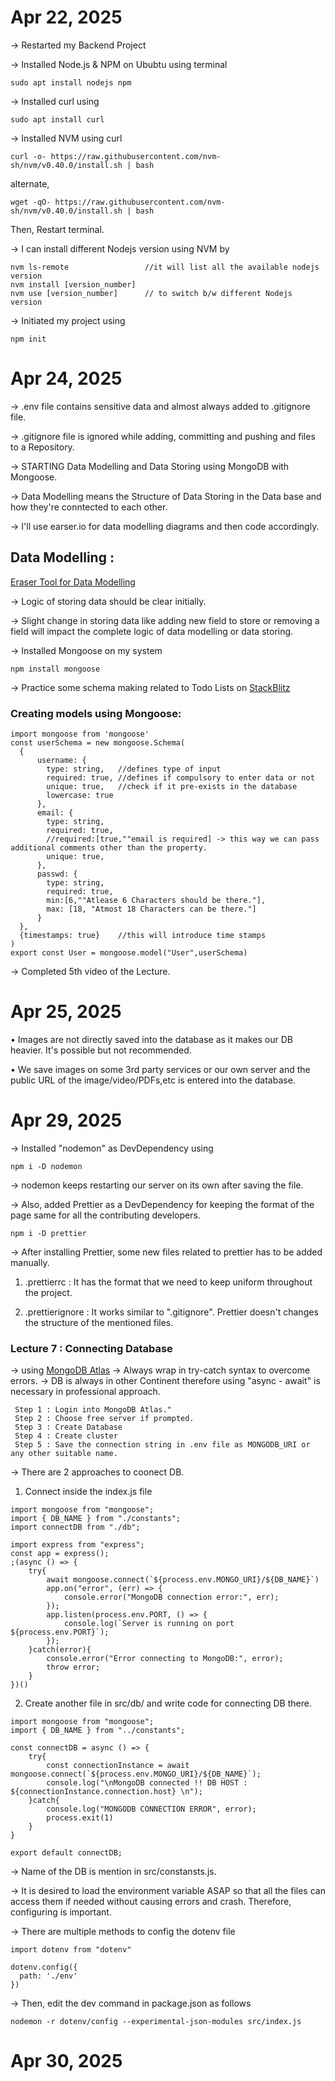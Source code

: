 # Apr 22, 2025

-> Restarted my Backend Project

-> Installed Node.js & NPM on Ububtu using terminal

    sudo apt install nodejs npm


-> Installed curl using 

    sudo apt install curl

-> Installed NVM using curl

    curl -o- https://raw.githubusercontent.com/nvm-sh/nvm/v0.40.0/install.sh | bash

alternate,

    wget -qO- https://raw.githubusercontent.com/nvm-sh/nvm/v0.40.0/install.sh | bash

Then, Restart terminal.

-> I can install different Nodejs version using NVM by

    nvm ls-remote                 //it will list all the available nodejs version
    nvm install [version_number]
    nvm use [version_number]      // to switch b/w different Nodejs version

-> Initiated my project using

    npm init 


# Apr 24, 2025

-> .env file contains sensitive data and almost always added to .gitignore file.

-> .gitignore file is ignored while adding, committing and pushing and files to a Repository.

-> STARTING Data Modelling and Data Storing using MongoDB with Mongoose.

-> Data Modelling means the Structure of Data Storing in the Data base and how they're conntected to each other.

-> I'll use earser.io for data modelling diagrams and then code accordingly.

## Data Modelling : 

[Eraser Tool for Data Modelling](eraser.io)

-> Logic of storing data should be clear initially.

-> Slight change in storing data like adding new field to store or removing a field will impact the complete logic of data modelling or data storing.

-> Installed Mongoose on my system

    npm install mongoose
   
-> Practice some schema making related to Todo Lists on [StackBlitz](https://stackblitz.com/edit/stackblitz-starters-kcqu96bx?description=&file=models%2Ftodos%2Fsub_todos.model.js&title=Express%20Starter)
	
### Creating models using Mongoose:

```
import mongoose from 'mongoose'
const userSchema = new mongoose.Schema(
  {
      username: {
        type: string,   //defines type of input
        required: true,	//defines if compulsory to enter data or not
        unique: true,   //check if it pre-exists in the database
        lowercase: true 
      },
      email: {
        type: string,
        required: true,
        //required:[true,""email is required] -> this way we can pass additional comments other than the property.
        unique: true,
      },
      passwd: {
        type: string,
        required: true,
        min:[6,""Atlease 6 Characters should be there."],
        max: [18, "Atmost 18 Characters can be there."]
      }
  },
  {timestamps: true}	//this will introduce time stamps
)
export const User = mongoose.model("User",userSchema)
```
-> Completed 5th video of the Lecture.

# Apr 25, 2025

• Images are not directly saved into the database as it makes our DB heavier. It's possible but not recommended.

• We save images on some 3rd party services or our own server and the public URL of the image/video/PDFs,etc is entered into the database.

# Apr 29, 2025

-> Installed "nodemon" as DevDependency using
```
npm i -D nodemon
```

-> nodemon keeps restarting our server on its own after saving the file.

-> Also, added Prettier as a DevDependency for keeping the format of the page same for all the contributing developers.
```
npm i -D prettier
```
-> After installing Prettier, some new files related to prettier has to be added manually.
 1. .prettierrc : It has the format that we need to keep uniform throughout the project.
  
 2. .prettierignore : It works similar to ".gitignore". Prettier doesn't changes the structure of the mentioned files.

 ### Lecture 7 : Connecting Database

 -> using [MongoDB Atlas]()
 -> Always wrap in try-catch syntax to overcome errors.
 -> DB is always in other Continent therefore using "async - await" is necessary in professional approach.
```
 Step 1 : Login into MongoDB Atlas."
 Step 2 : Choose free server if prompted.
 Step 3 : Create Database
 Step 4 : Create cluster
 Step 5 : Save the connection string in .env file as MONGODB_URI or any other suitable name.
 ```

-> There are 2 approaches to coonect DB.
  1. Connect inside the index.js file
```
import mongoose from "mongoose";
import { DB_NAME } from "./constants";
import connectDB from "./db";

import express from "express";
const app = express();
;(async () => {
    try{
        await mongoose.connect(`${process.env.MONGO_URI}/${DB_NAME}`)
        app.on("error", (err) => {
            console.error("MongoDB connection error:", err);
        });
        app.listen(process.env.PORT, () => {
            console.log(`Server is running on port ${process.env.PORT}`);
        });
    }catch(error){
        console.error("Error connecting to MongoDB:", error);
        throw error;
    }
})()
```
  2. Create another file in src/db/ and write code for connecting DB there.
```
import mongoose from "mongoose";
import { DB_NAME } from "../constants";

const connectDB = async () => {
    try{
        const connectionInstance = await mongoose.connect(`${process.env.MONGO_URI}/${DB_NAME}`);
        console.log("\nMongoDB connected !! DB HOST : ${connectionInstance.connection.host} \n");
    }catch{
        console.log("MONGODB CONNECTION ERROR", error);
        process.exit(1)
    }
}

export default connectDB;
```

-> Name of the DB is mention in src/constansts.js.

-> It is desired to load the environment variable ASAP so that all the files can access them if needed without causing errors and crash. Therefore, configuring is important.

-> There are multiple methods to config the dotenv file
```
import dotenv from "dotenv"

dotenv.config({
  path: './env'
})
```
-> Then, edit the dev command in package.json as follows
```
nodemon -r dotenv/config --experimental-json-modules src/index.js
```

# Apr 30, 2025

